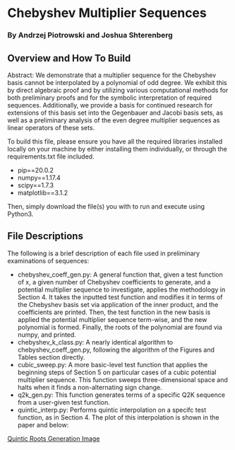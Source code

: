 # Chebyshev Multiplier Sequences
### By Andrzej Piotrowski and Joshua Shterenberg

## Overview and How To Build

Abstract: We demonstrate that a multiplier sequence for the Chebyshev basis cannot be interpolated by a polynomial of odd degree. We exhibit this by direct algebraic proof and by utilizing various computational methods for both preliminary proofs and for the symbolic interpretation of required sequences. Additionally, we provide a basis for continued research for extensions of this basis set into the Gegenbauer and Jacobi basis sets, as well as a preliminary analysis of the even degree multiplier sequences as linear operators of these sets.

To build this file, please ensure you have all the required libraries installed locally on your machine by either installing them individually, or through the requirements.txt file included.
 * pip==20.0.2
 * numpy==1.17.4
 * scipy==1.7.3
 * matplotlib==3.1.2

Then, simply download the file(s) you with to run and execute using Python3. 

## File Descriptions

The following is a brief description of each file used in preliminary examinations of sequences:
 * chebyshev_coeff_gen.py: A general function that, given a test function of x, a given number of Chebyshev coefficients to generate, and a potential multiplier sequence to investigate, applies the methodology in Section 4. It takes the inputted test function and modifies it in terms of the Chebyshev basis set via application of the inner product, and the coefficients are printed. Then, the test function in the new basis is applied the potential multiplier sequence term-wise, and the new polynomial is formed. Finally, the roots of the polynomial are found via numpy, and printed.
 * chebyshev_k_class.py: A nearly identical algorithm to chebyshev_coeff_gen.py, following the algorithm of the Figures and Tables section directly. 
 * cubic_sweep.py: A more basic-level test function that applies the beginning steps of Section 5 on particular cases of a cubic potential multiplier sequence. This function sweeps three-dimensional space and halts when it finds a non-alternating sign change.
 * q2k_gen.py: This function generates terms of a specific Q2K sequence from a user-given test function.
 * quintic_interp.py: Performs quintic interpolation on a specifc test function, as in Section 4. The plot of this interpolation is shown in the paper and below:

[Quintic Roots Generation Image](quintic_roots_gen.pdf)
